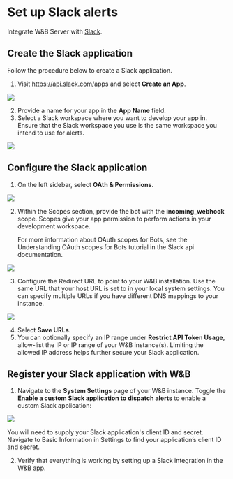 # Set up Slack alerts

Integrate W&B Server with [Slack](https://slack.com/).



## Create the Slack application
Follow the procedure below to create a Slack application.
1. Visit https://api.slack.com/apps and select **Create an App**.

![](/images/hosting/create_an_app.png)

2. Provide a name for your app in the **App Name** field. 
3. Select a Slack workspace where you want to develop your app in. Ensure that the Slack workspace you use is the same workspace you intend to use for alerts.

![](/images/hosting/name_app_workspace.png)

## Configure the Slack application
1. On the left sidebar, select **OAth & Permissions**. 

![](/images/hosting/add_an_oath.png)

2. Within the Scopes section, provide the bot with the **incoming_webhook** scope. Scopes give your app permission to perform actions in your development workspace.

    For more information about OAuth scopes for Bots, see the Understanding OAuth scopes for Bots tutorial in the Slack api documentation. 

![](/images/hosting/save_urls.png)

3. Configure the Redirect URL to point to your W&B installation. Use the same URL that your host URL is set to in your local system settings. You can specify multiple URLs if you have different DNS mappings to your instance.

![](/images/hosting/redirect_urls.png)

4. Select **Save URLs**.
5. You can optionally specify an IP range under **Restrict API Token Usage**, allow-list the IP or IP range of your W&B instance(s). Limiting the allowed IP address helps further secure your Slack application.

## Register your Slack application with W&B

1. Navigate to the **System Settings** page of your W&B instance. Toggle the **Enable a custom Slack application to dispatch alerts** to enable a custom Slack application:

![](/images/hosting/register_slack_app.png)

You will need to supply your Slack application's client ID and secret.  Navigate to Basic Information in Settings to find your application’s client ID and secret. 

2. Verify that everything is working by setting up a Slack integration in the W&B app.